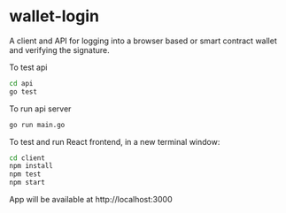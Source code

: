 # wallet-login
A client and API for logging into a browser based or smart contract wallet and verifying the signature.

To test api
```sh
cd api
go test
```
To run api server
```sh
go run main.go
```
To test and run React frontend, in a new terminal window:
```sh
cd client
npm install
npm test
npm start
```
App will be available at http://localhost:3000

